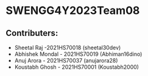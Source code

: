 # SWENGG4Y2023Team08

## Contributers:

* Sheetal Raj -2021HS70018 (sheetal30dev)
* Abhishek Mondal - 2021HS70019 (Abhiman16dino)
* Anuj Arora - 2021HS70037 (anujarora28)
* Koustabh Ghosh - 2021HS70001 (Koustabh2000)
